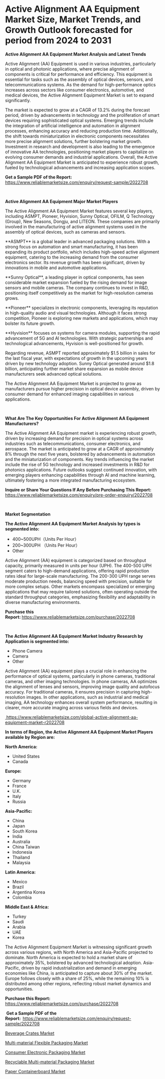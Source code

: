 <p><h1>Active Alignment AA Equipment Market Size, Market Trends, and Growth Outlook forecasted for period from 2024 to 2031</h1></p><p><strong>Active Alignment AA Equipment Market Analysis and Latest Trends</strong></p>
<p><p>Active Alignment (AA) Equipment is used in various industries, particularly in optical and photonic applications, where precise alignment of components is critical for performance and efficiency. This equipment is essential for tasks such as the assembly of optical devices, sensors, and telecommunications systems. As the demand for high-performance optics increases across sectors like consumer electronics, automotive, and medical devices, the Active Alignment Equipment Market is set to expand significantly.</p><p>The market is expected to grow at a CAGR of 13.2% during the forecast period, driven by advancements in technology and the proliferation of smart devices requiring sophisticated optical systems. Emerging trends include the integration of artificial intelligence and automation in alignment processes, enhancing accuracy and reducing production time. Additionally, the shift towards miniaturization in electronic components necessitates more precise alignment solutions, further bolstering market growth. Investment in research and development is also leading to the emergence of innovative AA technologies, positioning market players to capitalize on evolving consumer demands and industrial applications. Overall, the Active Alignment AA Equipment Market is anticipated to experience robust growth, fueled by technological advancements and increasing application scopes.</p></p>
<p><strong>Get a Sample PDF of the Report:&nbsp;</strong> <a href="https://www.reliablemarketsize.com/enquiry/request-sample/2022708?utm_campaign=1590&utm_medium=2&utm_source=Github&utm_content=ia&utm_term=28102024&utm_id=active-alignment-aa-equipment">https://www.reliablemarketsize.com/enquiry/request-sample/2022708</a></p>
<p>&nbsp;</p>
<p><strong>Active Alignment AA Equipment Major Market Players</strong></p>
<p><p>The Active Alignment AA Equipment Market features several key players, including ASMPT, Pioneer, Hyvision, Sunny Optical, OFILM, Q Technology (Group), New Seasons, Dongju, and LITEON. These companies are primarily involved in the manufacturing of active alignment systems used in the assembly of optical devices, such as cameras and sensors.</p><p>**ASMPT** is a global leader in advanced packaging solutions. With a strong focus on automation and smart manufacturing, it has been expanding its product portfolio, which includes high-speed active alignment equipment, catering to the increasing demand from the consumer electronics sector. Its revenue growth has been significant, driven by innovations in mobile and automotive applications.</p><p>**Sunny Optical**, a leading player in optical components, has seen considerable market expansion fueled by the rising demand for image sensors and mobile cameras. The company continues to invest in R&D, positioning itself competitively as the market for high-resolution cameras grows.</p><p>**Pioneer** specializes in electronic components, leveraging its reputation in high-quality audio and visual technologies. Although it faces strong competition, Pioneer is exploring new markets and applications, which may bolster its future growth.</p><p>**Hyvision** focuses on systems for camera modules, supporting the rapid advancement of 5G and AI technologies. With strategic partnerships and technological advancements, Hyvision is well-positioned for growth.</p><p>Regarding revenue, ASMPT reported approximately $1.5 billion in sales for the last fiscal year, with expectations of growth in the upcoming years driven by new technology adoption. Sunny Optical generated around $1.8 billion, anticipating further market share expansion as mobile device manufacturers seek advanced optical solutions.</p><p>The Active Alignment AA Equipment Market is projected to grow as manufacturers pursue higher precision in optical device assembly, driven by consumer demand for enhanced imaging capabilities in various applications.</p></p>
<p>&nbsp;</p>
<p><strong>What Are The Key Opportunities For Active Alignment AA Equipment Manufacturers?</strong></p>
<p><p>The Active Alignment AA Equipment market is experiencing robust growth, driven by increasing demand for precision in optical systems across industries such as telecommunications, consumer electronics, and aerospace. The market is anticipated to grow at a CAGR of approximately 8% through the next five years, bolstered by advancements in automation and the miniaturization of components. Key trends influencing the market include the rise of 5G technology and increased investments in R&D for photonics applications. Future outlooks suggest continued innovation, with emerging players enhancing capabilities through AI and machine learning, ultimately fostering a more integrated manufacturing ecosystem.</p></p>
<p><strong>Inquire or Share Your Questions If Any Before Purchasing This Report:</strong> <a href="https://www.reliablemarketsize.com/enquiry/pre-order-enquiry/2022708?utm_campaign=1590&utm_medium=2&utm_source=Github&utm_content=ia&utm_term=28102024&utm_id=active-alignment-aa-equipment">https://www.reliablemarketsize.com/enquiry/pre-order-enquiry/2022708</a></p>
<p>&nbsp;</p>
<p><strong>Market Segmentation</strong></p>
<p><strong>The Active Alignment AA Equipment Market Analysis by types is segmented into:</strong></p>
<p><ul><li>400~500UPH（Units Per Hour）</li><li>200~300UPH （Units Per Hour）</li><li>Other</li></ul></p>
<p><p>Active Alignment (AA) equipment is categorized based on throughput capacity, primarily measured in units per hour (UPH). The 400-500 UPH segment caters to high-demand applications, offering rapid production rates ideal for large-scale manufacturing. The 200-300 UPH range serves moderate production needs, balancing speed with precision, suitable for more complex setups. Other markets encompass specialized or emerging applications that may require tailored solutions, often operating outside the standard throughput categories, emphasizing flexibility and adaptability in diverse manufacturing environments.</p></p>
<p><strong>Purchase this Report:&nbsp;</strong><a href="https://www.reliablemarketsize.com/purchase/2022708?utm_campaign=1590&utm_medium=2&utm_source=Github&utm_content=ia&utm_term=28102024&utm_id=active-alignment-aa-equipment">https://www.reliablemarketsize.com/purchase/2022708</a></p>
<p>&nbsp;</p>
<p><strong>The Active Alignment AA Equipment Market Industry Research by Application is segmented into:</strong></p>
<p><ul><li>Phone Camera</li><li>Camera</li><li>Other</li></ul></p>
<p><p>Active Alignment (AA) equipment plays a crucial role in enhancing the performance of optical systems, particularly in phone cameras, traditional cameras, and other imaging technologies. In phone cameras, AA optimizes the alignment of lenses and sensors, improving image quality and autofocus accuracy. For traditional cameras, it ensures precision in capturing high-resolution images. In other applications, such as industrial and medical imaging, AA technology enhances overall system performance, resulting in clearer, more accurate imaging across various fields and devices.</p></p>
<p><a href="https://www.reliablemarketsize.com/global-active-alignment-aa-equipment-market-r2022708?utm_campaign=1590&utm_medium=2&utm_source=Github&utm_content=ia&utm_term=28102024&utm_id=active-alignment-aa-equipment">&nbsp;https://www.reliablemarketsize.com/global-active-alignment-aa-equipment-market-r2022708</a></p>
<p><strong>In terms of Region, the Active Alignment AA Equipment Market Players available by Region are:</strong></p>
<p>
    <p> <strong> North America: </strong>
        <ul>
            <li>United States</li>
            <li>Canada</li>
        </ul>
        </p> 
    <p> <strong> Europe: </strong>
        <ul>
            <li>Germany</li>
            <li>France</li>
            <li>U.K.</li>
            <li>Italy</li>
            <li>Russia</li>
        </ul>
        </p> 
    <p> <strong> Asia-Pacific: </strong>
        <ul>
            <li>China</li>
            <li>Japan</li>
            <li>South Korea</li>
            <li>India</li>
            <li>Australia</li>
            <li>China Taiwan</li>
            <li>Indonesia</li>
            <li>Thailand</li>
            <li>Malaysia</li>
        </ul>
        </p> 
    <p> <strong> Latin America: </strong>
        <ul>
            <li>Mexico</li>
            <li>Brazil</li>
            <li>Argentina Korea</li>
            <li>Colombia</li>
        </ul>
        </p> 
    <p> <strong> Middle East & Africa: </strong>
        <ul>
            <li>Turkey</li>
            <li>Saudi</li>
            <li>Arabia</li>
            <li>UAE</li>
            <li>Korea</li>
        </ul>
    </p>
    </p>
<p><p>The Active Alignment Equipment Market is witnessing significant growth across various regions, with North America and Asia-Pacific projected to dominate. North America is expected to hold a market share of approximately 35%, bolstered by advanced technological adoption. Asia-Pacific, driven by rapid industrialization and demand in emerging economies like China, is anticipated to capture about 30% of the market. Europe follows closely with a share of 25%, while the remaining 10% is distributed among other regions, reflecting robust market dynamics and opportunities.</p></p>
<p><strong>Purchase this Report: </strong><a href="https://www.reliablemarketsize.com/purchase/2022708?utm_campaign=1590&utm_medium=2&utm_source=Github&utm_content=ia&utm_term=28102024&utm_id=active-alignment-aa-equipment">https://www.reliablemarketsize.com/purchase/2022708</a></p>
<p>&nbsp;<strong>Get a Sample PDF of the Report:&nbsp;&nbsp;</strong><a href="https://www.reliablemarketsize.com/enquiry/request-sample/2022708?utm_campaign=1590&utm_medium=2&utm_source=Github&utm_content=ia&utm_term=28102024&utm_id=active-alignment-aa-equipment">https://www.reliablemarketsize.com/enquiry/request-sample/2022708</a></p>
<p><strong></strong></p>
<p><p><a href="https://www.linkedin.com/pulse/exploring-beverage-crates-market-dynamics-global-trends-future-npfjf?utm_campaign=1590&utm_medium=2&utm_source=Github&utm_content=ia&utm_term=28102024&utm_id=active-alignment-aa-equipment">Beverage Crates Market</a></p><p><a href="https://www.linkedin.com/pulse/influencing-factors-multi-material-flexible-packaging-market-g5kpf?utm_campaign=1590&utm_medium=2&utm_source=Github&utm_content=ia&utm_term=28102024&utm_id=active-alignment-aa-equipment">Multi-material Flexible Packaging Market</a></p><p><a href="https://www.linkedin.com/pulse/consumer-electronic-packaging-market-share-size-trends-industry-xykwc?utm_campaign=1590&utm_medium=2&utm_source=Github&utm_content=ia&utm_term=28102024&utm_id=active-alignment-aa-equipment">Consumer Electronic Packaging Market</a></p><p><a href="https://www.linkedin.com/pulse/regulatory-landscape-its-influence-global-recyclable-multi-material-5l1hf?utm_campaign=1590&utm_medium=2&utm_source=Github&utm_content=ia&utm_term=28102024&utm_id=active-alignment-aa-equipment">Recyclable Multi-material Packaging Market</a></p><p><a href="https://www.linkedin.com/pulse/market-leaders-laggards-global-paper-containerboard-trends-uarqf?utm_campaign=1590&utm_medium=2&utm_source=Github&utm_content=ia&utm_term=28102024&utm_id=active-alignment-aa-equipment">Paper Containerboard Market</a></p></p>